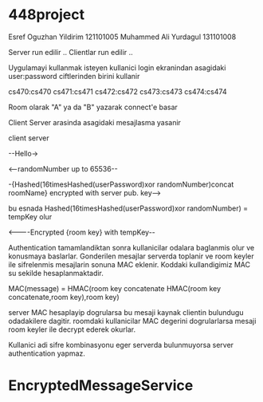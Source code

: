 # 448project

Esref Oguzhan Yildirim 121101005
Muhammed Ali Yurdagul 131101008

Server run edilir ..
Clientlar run edilir ..


Uygulamayi kullanmak isteyen kullanici login ekranindan asagidaki user:password ciftlerinden birini kullanir

cs470:cs470
cs471:cs471
cs472:cs472
cs473:cs473
cs474:cs474

Room olarak "A" ya da "B" yazarak connect'e basar

Client   Server arasinda asagidaki mesajlasma yasanir

client server

--Hello->

<--randomNumber up to 65536--

 -{Hashed(16timesHashed(userPassword)xor randomNumber)concat roomName} encrypted with server pub. key-->

bu esnada Hashed(16timesHashed(userPassword)xor randomNumber) = tempKey olur

<----Encrypted {room key} with tempKey--



Authentication tamamlandiktan sonra kullanicilar odalara baglanmis olur ve konusmaya baslarlar.
Gonderilen mesajlar serverda toplanir ve room keyler ile sifrelenmis mesajlarin sonuna MAC eklenir.
Koddaki kullandigimiz MAC su sekilde hesaplanmaktadir.

MAC(message) = HMAC(room key concatenate HMAC(room key concatenate,room key),room key)

server MAC hesaplayip dogrularsa bu mesaji kaynak clientin bulundugu odadakilere dagitir.
roomdaki kullanicilar MAC degerini dogrularlarsa mesaji room keyler ile decrypt ederek okurlar.

Kullanici adi sifre kombinasyonu eger serverda bulunmuyorsa server authentication yapmaz.

# EncryptedMessageService
